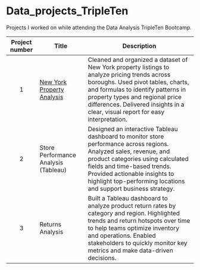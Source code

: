 # Data_projects_TripleTen
Projects I worked on while attending the Data Analysis TripleTen Bootcamp.


| Project number | Title | Description |
| :-----------: | ----------- |----------- |
| 1 | [New York Property Analysis](https://github.com/alexandra-salazar/Data_projects_TripleTen/tree/main/Airbnb%20NYC%20Listings) | Cleaned and organized a dataset of New York property listings to analyze pricing trends across boroughs. Used pivot tables, charts, and formulas to identify patterns in property types and regional price differences. Delivered insights in a clear, visual report for easy interpretation. |
| 2 | Store Performance Analysis (Tableau) | Designed an interactive Tableau dashboard to monitor store performance across regions. Analyzed sales, revenue, and product categories using calculated fields and time-based trends. Provided actionable insights to highlight top-performing locations and support business strategy. |
| 3 | Returns Analysis | Built a Tableau dashboard to analyze product return rates by category and region. Highlighted trends and return hotspots over time to help teams optimize inventory and operations. Enabled stakeholders to quickly monitor key metrics and make data-driven decisions. |
